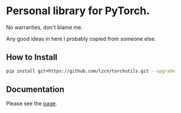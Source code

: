 # Personal library for PyTorch.

No warranties, don't blame me.

Any good ideas in here I probably copied from someone else.

## How to Install

```bash
pip install git+https://github.com/lzcn/torchutils.git --upgrade
```

## Documentation

Please see the [page](https://lzcn.github.io/torchutils/).
